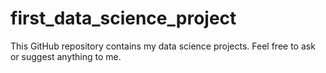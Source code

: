 # first_data_science_project
This GitHub repository contains my data science projects. 
Feel free to ask or suggest anything to me.
